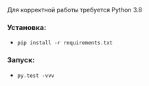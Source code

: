 Для корректной работы требуется Python 3.8
### Установка:
- `pip install -r requirements.txt`
### Запуск:
- `py.test -vvv`
